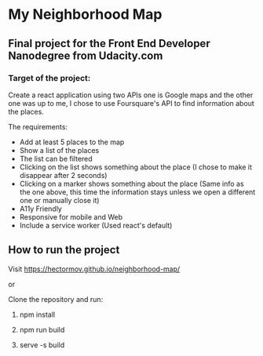 # My Neighborhood Map

## Final project for the Front End Developer Nanodegree from Udacity.com

### Target of the project:

Create a react application using two APIs one is Google maps and the other one was up to me, I chose to use Foursquare's API to find information about the places.

The requirements:
* Add at least 5 places to the map
* Show a list of the places
* The list can be filtered
* Clicking on the list shows something about the place (I chose to make it disappear after 2 seconds)
* Clicking on a marker shows something about the place (Same info as the one above, this time the information stays unless we open a different one or manually close it)
* A11y Friendly
* Responsive for mobile and Web
* Include a service worker (Used react's default)

## How to run the project

Visit https://hectormov.github.io/neighborhood-map/

or 

Clone the repository and run:

1. npm install

2. npm run build

3. serve -s build
